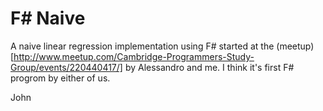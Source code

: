F# Naive
========

A naive linear regression implementation using F# started at the
(meetup)[http://www.meetup.com/Cambridge-Programmers-Study-Group/events/220440417/] 
by Alessandro and me.  I think it's first F# progrom
by either of us.

John